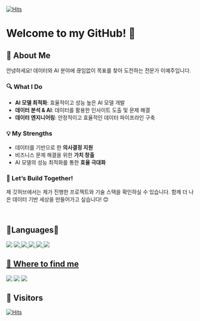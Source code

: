 [![Hits](https://hits.seeyoufarm.com/api/count/incr/badge.svg?url=https%3A%2F%2Fgithub.com%2Fyejuda&count_bg=%2379C83D&title_bg=%23555555&icon=&icon_color=%23E7E7E7&title=hits&edge_flat=true)](https://hits.seeyoufarm.com)

# Welcome to my GitHub! 👋
## 👋 About Me

안녕하세요! 데이터와 AI 분야에 끊임없이 목표를 찾아 도전하는 전문가 이예주입니다.

### 🔍 What I Do
- **AI 모델 최적화**: 효율적이고 성능 높은 AI 모델 개발
- **데이터 분석 & AI**: 데이터를 활용한 인사이트 도출 및 문제 해결
- **데이터 엔지니어링**: 안정적이고 효율적인 데이터 파이프라인 구축

### 💡 My Strengths
- 데이터를 기반으로 한 **의사결정 지원**
- 비즈니스 문제 해결을 위한 **가치 창출**
- AI 모델의 성능 최적화를 통한 **효율 극대화**

### 🚀 Let’s Build Together!
제 깃허브에서는 제가 진행한 프로젝트와 기술 스택을 확인하실 수 있습니다.
함께 더 나은 데이터 기반 세상을 만들어가고 싶습니다! 😊

<br>

## 💫Languages💫
<img src="https://img.shields.io/badge/Python-3776AB?style=flat&logo=Python&logoColor=white"/> <a href="https://github.com/yejuda" target="_blank"><img src="https://img.shields.io/badge/R-276DC3?style=flat&logo=R&logoColor=white"/>
<img src="https://img.shields.io/badge/C-A8B9CC?style=flat&logo=C&logoColor=white"/>
<a href="https://github.com/yejuda" target="_blank"><img src="https://img.shields.io/badge/GitHub-181717?style=flat&logo=GitHub&logoColor=white"/>
<a href="https://github.com/yejuda" target="_blank"><img src="https://img.shields.io/badge/MySQL-4479A1?style=flat&logo=MySQL&logoColor=white"/>
<a href="https://github.com/yejuda" target="_blank"><img src="https://img.shields.io/badge/Slack-4A154B?style=flat&logo=Slack&logoColor=white"/>

## 📌 Where to find me
<a href="https://velog.io/@yejuda/posts" target="_blank"><img src="https://img.shields.io/badge/velog-20C997?style=flat&logo=velog&logoColor=white"/></a>
<a href="https://risingdata.tistory.com/" target="_blank"><img src="https://img.shields.io/badge/Tistory-000000?style=flat&logo=Tistory&logoColor=white"/></a>
<a href="https://github.com/yejuda" target="_blank"><img src="https://img.shields.io/badge/GitHub-181717?style=flat&logo=GitHub&logoColor=white"/></a>

## 👀 Visitors
[![Hits](https://hits.seeyoufarm.com/api/count/incr/badge.svg?url=https%3A%2F%2Fgithub.com%2Fyejuda&count_bg=%23FF7373&title_bg=%23555555&icon=googlefit.svg&icon_color=%23E7E7E7&title=Visitors&edge_flat=false)](https://hits.seeyoufarm.com)
